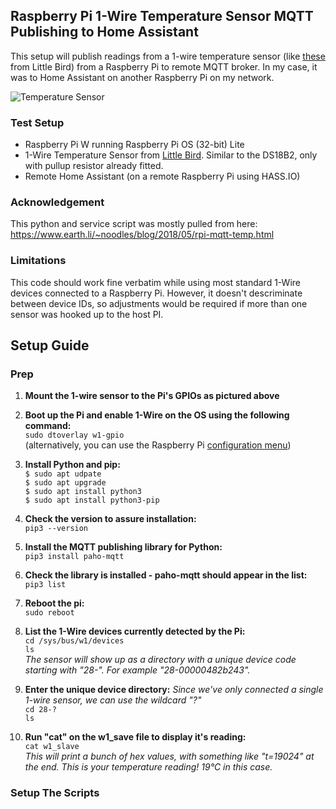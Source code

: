## Raspberry Pi 1-Wire Temperature Sensor MQTT Publishing to Home Assistant

This setup will publish readings from a 1-wire temperature sensor (like [these](https://www.littlebird.com.au/products/1-wire-digital-temperature-sensor-for-raspberry-pi-assembled-1m "1-wire temperature sensor") from Little Bird) from a Raspberry Pi to remote MQTT broker. In my case, it was to Home Assistant on another Raspberry Pi on my network.  

![Temperature Sensor](lb_temp_sensor.jpg)


### Test Setup

* Raspberry Pi W running Raspberry Pi OS (32-bit) Lite
* 1-Wire Temperature Sensor from [Little Bird](https://www.littlebird.com.au/products/1-wire-digital-temperature-sensor-for-raspberry-pi-assembled-1m "1-wire temperature sensor"). Similar to the DS18B2, only with pullup resistor already fitted.
* Remote Home Assistant (on a remote Raspberry Pi using HASS.IO)


### Acknowledgement

This python and service script was mostly pulled from here: https://www.earth.li/~noodles/blog/2018/05/rpi-mqtt-temp.html


### Limitations

This code should work fine verbatim while using most standard 1-Wire devices connected to a Raspberry Pi. However, it doesn't descriminate between device IDs, so adjustments would be required if more than one sensor was hooked up to the host PI.



## Setup Guide

### Prep

1. **Mount the 1-wire sensor to the Pi's GPIOs as pictured above**
2. **Boot up the Pi and enable 1-Wire on the OS using the following command:**  
`sudo dtoverlay w1-gpio`  
(alternatively, you can use the Raspberry Pi [configuration menu](https://www.raspberrypi-spy.co.uk/2018/02/enable-1-wire-interface-raspberry-pi/))  

2. **Install Python and pip:**  
`$ sudo apt udpate`  
`$ sudo apt upgrade`  
`$ sudo apt install python3`  
`$ sudo apt install python3-pip`  

3. **Check the version to assure installation:**  
`pip3 --version`  

4. **Install the MQTT publishing library for Python:**  
`pip3 install paho-mqtt`  

5. **Check the library is installed - paho-mqtt should appear in the list:**  
`pip3 list`  

6. **Reboot the pi:**  
`sudo reboot`  

7. **List the 1-Wire devices currently detected by the Pi:**  
`cd /sys/bus/w1/devices`  
`ls`  
_The sensor will show up as a directory with a unique device code starting with "28-". For example "28-00000482b243"._  

8. **Enter the unique device directory:** _Since we've only connected a single 1-wire sensor, we can use the wildcard "?"_  
`cd 28-?`  
`ls`  

9. **Run "cat" on the w1_save file to display it's reading:**  
`cat w1_slave`  
_This will print a bunch of hex values, with something like "t=19024" at the end. This is your temperature reading! 19°C in this case._  
  
  
### Setup The Scripts

